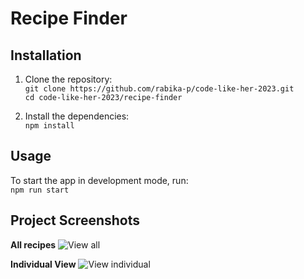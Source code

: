 # Recipe Finder

## Installation
1. Clone the repository:  
   `git clone https://github.com/rabika-p/code-like-her-2023.git`  
   `cd code-like-her-2023/recipe-finder`

2. Install the dependencies:  
    `npm install`  
   
## Usage  
To start the app in development mode, run:  
    `npm run start`  

## Project Screenshots
**All recipes**
![View all](https://github.com/rabika-p/code-like-her-2023/assets/60596856/3e092517-fd94-4700-9e74-93e223ffbbc0)  
  
**Individual View**
![View individual](https://github.com/rabika-p/code-like-her-2023/assets/60596856/edb56dad-cbd3-4654-9219-f9ad6d1c6ca8)